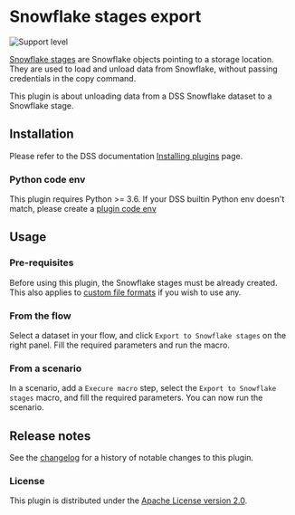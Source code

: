 # Snowflake stages export

![Support level](https://img.shields.io/badge/support-Tier%202-yellowgreen)

[Snowflake stages](https://docs.snowflake.com/en/sql-reference/ddl-stage.html) are Snowflake objects pointing to a storage location.
They are used to load and unload data from Snowflake, without passing credentials in the copy command.

This plugin is about unloading data from a DSS Snowflake dataset to a Snowflake stage.

## Installation

Please refer to the DSS documentation [Installing plugins](https://doc.dataiku.com/dss/latest/plugins/installing.html) page.

### Python code env

This plugin requires Python >= 3.6.
If your DSS builtin Python env doesn't match, please create a [plugin code env](https://doc.dataiku.com/dss/latest/code-envs/plugins.html#creating-code-environment-instances-for-plugins)

## Usage

### Pre-requisites

Before using this plugin, the Snowflake stages must be already created.
This also applies to [custom file formats](https://docs.snowflake.com/en/sql-reference/sql/create-file-format.html) if you wish to use any.

### From the flow

Select a dataset in your flow, and click `Export to Snowflake stages` on the right panel. Fill the required parameters and run the macro.

### From a scenario

In a scenario, add a `Execure macro` step, select the `Export to Snowflake stages` macro, and fill the required parameters. You can now run the scenario.

## Release notes

See the [changelog](CHANGELOG.md) for a history of notable changes to this plugin.

### License

This plugin is distributed under the [Apache License version 2.0](LICENSE).
